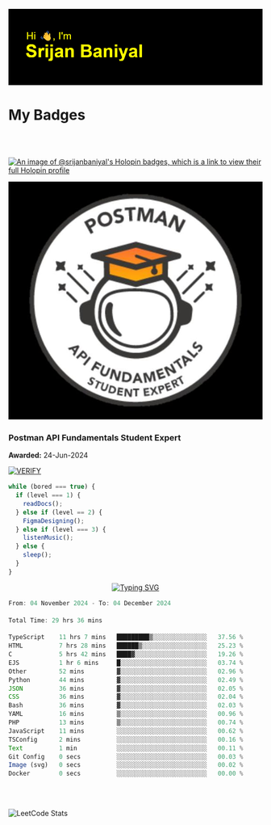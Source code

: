 ![Header](./header.png)

# My Badges

<Br />
<Br />

[![An image of @srijanbaniyal's Holopin badges, which is a link to view their full Holopin profile](https://holopin.me/srijanbaniyal)](https://holopin.io/@srijanbaniyal)

[![Postman API Fundamentals Student Expert](/Postman.jpeg)](https://api.badgr.io/public/assertions/r9BLLy0oTfKJBbkGuDI1zA)

### Postman API Fundamentals Student Expert

**Awarded:** 24-Jun-2024

[![VERIFY](https://img.shields.io/badge/VERIFY-blue)](https://badgecheck.io?url=https%3A%2F%2Fapi.badgr.io%2Fpublic%2Fassertions%2Fr9BLLy0oTfKJBbkGuDI1zA)

```javascript
while (bored === true) {
  if (level === 1) {
    readDocs();
  } else if (level == 2) {
    FigmaDesigning();
  } else if (level === 3) {
    listenMusic();
  } else {
    sleep();
  }
}
```

<p align="center">
  <a href="https://git.io/typing-svg"><img src="https://readme-typing-svg.demolab.com?font=Tilt+Prism&size=30&pause=1000&color=0FF75B&center=true&vCenter=true&width=800&height=80&lines=Time+spent+on+various+Programming+languages" alt="Typing SVG" /></a>
</p>

<!--START_SECTION:waka-->

```TypeScript
From: 04 November 2024 - To: 04 December 2024

Total Time: 29 hrs 36 mins

TypeScript    11 hrs 7 mins   █████████▒░░░░░░░░░░░░░░░   37.56 %
HTML          7 hrs 28 mins   ██████▒░░░░░░░░░░░░░░░░░░   25.23 %
C             5 hrs 42 mins   ████▓░░░░░░░░░░░░░░░░░░░░   19.26 %
EJS           1 hr 6 mins     █░░░░░░░░░░░░░░░░░░░░░░░░   03.74 %
Other         52 mins         ▓░░░░░░░░░░░░░░░░░░░░░░░░   02.96 %
Python        44 mins         ▓░░░░░░░░░░░░░░░░░░░░░░░░   02.49 %
JSON          36 mins         ▓░░░░░░░░░░░░░░░░░░░░░░░░   02.05 %
CSS           36 mins         ▓░░░░░░░░░░░░░░░░░░░░░░░░   02.04 %
Bash          36 mins         ▓░░░░░░░░░░░░░░░░░░░░░░░░   02.03 %
YAML          16 mins         ▒░░░░░░░░░░░░░░░░░░░░░░░░   00.96 %
PHP           13 mins         ▒░░░░░░░░░░░░░░░░░░░░░░░░   00.74 %
JavaScript    11 mins         ░░░░░░░░░░░░░░░░░░░░░░░░░   00.62 %
TSConfig      2 mins          ░░░░░░░░░░░░░░░░░░░░░░░░░   00.16 %
Text          1 min           ░░░░░░░░░░░░░░░░░░░░░░░░░   00.11 %
Git Config    0 secs          ░░░░░░░░░░░░░░░░░░░░░░░░░   00.03 %
Image (svg)   0 secs          ░░░░░░░░░░░░░░░░░░░░░░░░░   00.02 %
Docker        0 secs          ░░░░░░░░░░░░░░░░░░░░░░░░░   00.00 %
```

<!--END_SECTION:waka-->

<Br />
<Br />

![LeetCode Stats](https://leetcard.jacoblin.cool/Srijan-Baniyal?theme=dark&font=Rasa&ext=contest)
